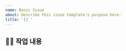 ```yaml
---
name: Basic Issue
about: Describe this issue template's purpose here.
title: '[] '
---
```


## 👩‍💻 작업 내용

<!-- 문제 또는 요구사항 상세하게 작성 -->
